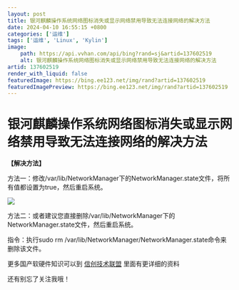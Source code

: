 ```yaml
---
layout: post
title: 银河麒麟操作系统网络图标消失或显示网络禁用导致无法连接网络的解决方法
date: 2024-04-10 16:55:15 +0800
categories: ['运维']
tags: ['运维', 'Linux', 'Kylin']
image:
    path: https://api.vvhan.com/api/bing?rand=sj&artid=137602519
    alt: 银河麒麟操作系统网络图标消失或显示网络禁用导致无法连接网络的解决方法
artid: 137602519
render_with_liquid: false
featuredImage: https://bing.ee123.net/img/rand?artid=137602519
featuredImagePreview: https://bing.ee123.net/img/rand?artid=137602519
---
```


# 银河麒麟操作系统网络图标消失或显示网络禁用导致无法连接网络的解决方法

**【解决方法】**

方法一：修改/var/lib/NetworkManager下的NetworkManager.state文件，将所有值都设置为true，然后重启系统。

![](https://i-blog.csdnimg.cn/blog_migrate/43a1d9c7e695404e2832ef3d373e6e7f.png)

方法二：或者建议您直接删除/var/lib/NetworkManager下的NetworkManager.state文件，然后重启系统。
  
指令：执行sudo rm /var/lib/NetworkManager/NetworkManager.state命令来删除该文件。

更多国产软硬件知识可以到
[信创技术联盟](http://www.cnxclm.com "信创技术联盟")
里面有更详细的资料

还有别忘了关注我哦！